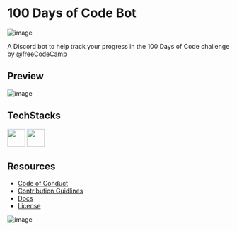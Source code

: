 # 100 Days of Code Bot

![image](https://user-images.githubusercontent.com/71369943/126260758-604e9d26-95e5-4d17-aac3-68a007190b1d.png)

A Discord bot to help track your progress in the 100 Days of Code challenge by [@freeCodeCamp](https://github.com/freeCodeCamp)

## Preview

![image](https://user-images.githubusercontent.com/71369943/126260857-af55adec-acbd-4505-8f83-490594db959d.png)

## TechStacks
<code><a href="https://www.typescriptlang.org/"><img src="https://upload.wikimedia.org/wikipedia/commons/4/4c/Typescript_logo_2020.svg" width="40"></a></code>
<code><a href="https://discord.com/developers"><img src="https://cdn4.iconfinder.com/data/icons/logos-and-brands/512/91_Discord_logo_logos-512.png" width="40"></a></code>

## Resources
- [Code of Conduct](https://github.com/freeCodeCamp/100DaysOfCode-discord-bot/blob/main/CODE_OF_CONDUCT.md)
- [Contribution Guidlines](https://github.com/freeCodeCamp/100DaysOfCode-discord-bot/blob/main/CONTRIBUTING.md)
- [Docs](https://github.com/freeCodeCamp/100DaysOfCode-discord-bot/tree/main/docs)
- [License](https://github.com/freeCodeCamp/100DaysOfCode-discord-bot/blob/main/LICENSE.md)

![image](https://user-images.githubusercontent.com/71369943/126261414-69861c48-6a4b-41ea-b45f-9e0074fa9e1a.png)
